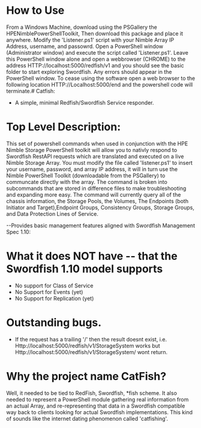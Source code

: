 
# How to Use
From a Windows Machine, download using the PSGallery the HPENimblePowerShellToolkit, Then download this package and place it anywhere.  Modify the 'Listener.ps1' script with your Nimble Array IP Address, username, and passowrd. Open a PowerShell window (Administrator window) and execute the script called 'Listener.ps1'. Leave this PowerShell window alone and open a webbrowser (CHROME) to the address HTTP://localhost:5000/redfish/v1 and you should see the basic folder to start exploring Swordfish. Any errors should appear in the PowerShell window. To cease using the software open a web browser to the following location HTTP://Localhost:5000/end and the powershell code will terminate.# Catfish:
  *  A simple, minimal Redfish/Swordfish Service responder.

# Top Level Description:
This set of powershell commands when used in conjunction with the HPE Nimble Storage PowerShell toolkit will allow you to nativly respond to Swordfish RestAPI requests which are translated and executed on a live Nimble Storage Array. 
You must modify the file called 'listener.ps1' to insert your username, password, and array IP address, it will in turn use the Nimble PowerShell Toolkit (downloadable from the PSGallery) to communcate directly with the array.
The command is broken into subcommands that are stored in difference files to make troubleshooting and expanding more easy. The command will currently query all of the chassis information, the Storage Pools, the Volumes, The Endpoints (both Initiator and Target),Endpoint Groups, Consistency Groups, Storage Groups, and Data Protection Lines of Service. 

--Provides basic management features aligned with Swordfish Management Spec 1.10:

# What it does NOT have -- that the Swordfish 1.10 model supports
   * No support for Class of Service
   * No Support for Events (yet)
   * No Support for Replication (yet)

# Outstanding bugs.
  * If the request has a trailing '/' then the result doesnt exist, i.e. Http://localhost:5000/redfish/v1/StorageSystem works but Http://localhost:5000/redfish/v1/StorageSystem/ wont return.

# Why the project name CatFish?
Well, it needed to be tied to RedFish, Swordfish, *fish scheme. It also needed to represent a PowerShell module gathering real information from an actual Array, and re-representing that data in a Swordfish compatible way back to clients looking for actual Swordfish implementations. This kind of sounds like the internet dating phenomenon called 'catfishing'.
